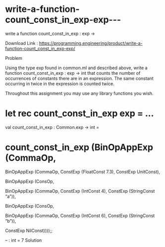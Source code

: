 # write-a-function-count_const_in_exp-exp---
write a function count_const_in_exp : exp ->

Download Link : https://programming.engineering/product/write-a-function-count_const_in_exp-exp/

Problem

Using the type exp found in common.ml and described above, write a function count_const_in_exp : exp -> int that counts the number of occurrences of constants there are in an expression. The same constant occurring in twice in the expression is counted twice.

Throughout this assignment you may use any library functions you wish.

# let rec count_const_in_exp exp = …

val count_const_in_exp : Common.exp -> int =

# count_const_in_exp (BinOpAppExp (CommaOp,

BinOpAppExp (CommaOp, ConstExp (FloatConst 7.3), ConstExp UnitConst),

BinOpAppExp (ConsOp,

BinOpAppExp (CommaOp, ConstExp (IntConst 4), ConstExp (StringConst “a”)),

BinOpAppExp (ConsOp,

BinOpAppExp (CommaOp, ConstExp (IntConst 6), ConstExp (StringConst “b”)),

ConstExp NilConst))));;

– : int = 7
Solution
